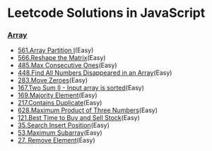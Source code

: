 # Leetcode Solutions in JavaScript

### [Array](https://github.com/Aaaaaaaty/Leetcode/tree/master/Array)
 - [561.Array Partition I](https://github.com/Aaaaaaaty/Leetcode/blob/master/Array/ArrayPartitionI.js)(Easy)
 - [566.Reshape the Matrix](https://github.com/Aaaaaaaty/Leetcode/blob/master/Array/ReshapetheMatrix.js)(Easy)
 - [485.Max Consecutive Ones](https://github.com/Aaaaaaaty/Leetcode/blob/master/Array/MaxConsecutiveOnes.js)(Easy)
 - [448.Find All Numbers Disappeared in an Array](https://github.com/Aaaaaaaty/Leetcode/blob/master/Array/FindAllNumbersDisappearedinanArray.js)(Easy)
 - [283.Move Zeroes](https://github.com/Aaaaaaaty/Leetcode/blob/master/Array/MoveZeroes.js)(Easy)
 - [167.Two Sum II - Input array is sorted](https://github.com/Aaaaaaaty/Leetcode/blob/master/Array/TwoSumII.js)(Easy)
 - [169.Majority Element](https://github.com/Aaaaaaaty/Leetcode/blob/master/Array/MajorityElement.js)(Easy)
 - [217.Contains Duplicate](https://github.com/Aaaaaaaty/Leetcode/blob/master/Array/ContainsDuplicate.js)(Easy)
 - [628.Maximum Product of Three Numbers](https://github.com/Aaaaaaaty/Leetcode/blob/master/Array/MaximumProductofThreeNumbers.js)(Easy)
 - [121.Best Time to Buy and Sell Stock](https://github.com/Aaaaaaaty/Leetcode/blob/master/Array/BestTimeBuyandSellStock.js)(Easy)
 - [35.Search Insert Position](https://github.com/Aaaaaaaty/Leetcode/blob/master/Array/SearchInsertPosition.js)(Easy)
 - [53.Maximum Subarray](https://github.com/Aaaaaaaty/Leetcode/blob/master/Array/MaximumSubarray.js)(Easy)
 - [27. Remove Element](https://github.com/Aaaaaaaty/Leetcode/blob/master/Array/RemoveElement.js)(Easy)